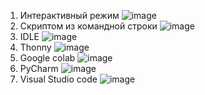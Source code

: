 1. Интерактивный режим
![image](https://github.com/user-attachments/assets/74df9349-fba1-43fc-bf6f-f47af271221b)
2. Скриптом из командной строки
![image](https://github.com/user-attachments/assets/e85a99b2-bf88-4a73-ae99-125988e713ae)
3. IDLE
![image](https://github.com/user-attachments/assets/04418187-9def-4ab1-bd39-e6f6e7fca3ec)
4. Thonny
![image](https://github.com/user-attachments/assets/6b20984f-78cb-42b2-a958-998c02a41939)
5. Google colab
![image](https://github.com/user-attachments/assets/cbbcbce4-0b09-413c-bf08-67775968cd15)
6. PyCharm
![image](https://github.com/user-attachments/assets/b15434f5-6745-4465-82b0-5f49f2562c66)
7. Visual Studio code
![image](https://github.com/user-attachments/assets/b2791c2c-7bc1-46d9-a544-6dc2e9dded85)

